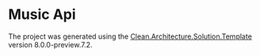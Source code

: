 # Music Api
The project was generated using the [Clean.Architecture.Solution.Template](https://github.com/jasontaylordev/Api) version 8.0.0-preview.7.2.